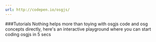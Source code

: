 ```yaml
---
url: http://codepen.io/osgjs/
---
```


###Tutorials
Nothing helps more than toying with osgjs code and osg concepts directly, here's an interactive playground where you can start coding osgjs in 5 secs



